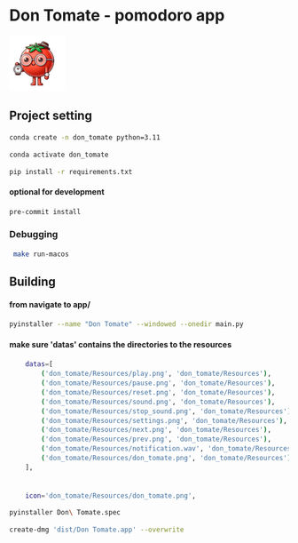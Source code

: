# Don Tomate - pomodoro app


<img src="./app/don_tomate/Resources/don_tomate.PNG" width="100" height="100">


## Project setting
```Bash
conda create -n don_tomate python=3.11
```
```Bash
conda activate don_tomate
```
```Bash
pip install -r requirements.txt
```
#### optional for development
```Bash
pre-commit install
```

### Debugging
```Bash
 make run-macos
```

## Building
#### from navigate to app/
```Bash
pyinstaller --name "Don Tomate" --windowed --onedir main.py
```
#### make sure 'datas' contains the directories to the resources

```Bash
    datas=[
        ('don_tomate/Resources/play.png', 'don_tomate/Resources'),
        ('don_tomate/Resources/pause.png', 'don_tomate/Resources'),
        ('don_tomate/Resources/reset.png', 'don_tomate/Resources'),
        ('don_tomate/Resources/sound.png', 'don_tomate/Resources'),
        ('don_tomate/Resources/stop_sound.png', 'don_tomate/Resources'),
        ('don_tomate/Resources/settings.png', 'don_tomate/Resources'),
        ('don_tomate/Resources/next.png', 'don_tomate/Resources'),
        ('don_tomate/Resources/prev.png', 'don_tomate/Resources'),
        ('don_tomate/Resources/notification.wav', 'don_tomate/Resources'),
        ('don_tomate/Resources/don_tomate.png', 'don_tomate/Resources'),
    ],


    icon='don_tomate/Resources/don_tomate.png',

```
```Bash
pyinstaller Don\ Tomate.spec
```

```Bash
create-dmg 'dist/Don Tomate.app' --overwrite
```
